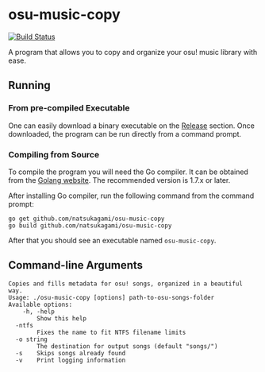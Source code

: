# osu-music-copy
[![Build Status](https://travis-ci.org/natsukagami/osu-music-copy.svg?branch=master)](https://travis-ci.org/natsukagami/osu-music-copy)

A program that allows you to copy and organize your osu! music library with ease.

## Running
### From pre-compiled Executable
One can easily download a binary executable on the [Release](https://github.com/natsukagami/osu-music-copy/releases) section.
Once downloaded, the program can be run directly from a command prompt.

### Compiling from Source
To compile the program you will need the Go compiler. It can be obtained from the [Golang website](https://golang.org). 
The recommended version is 1.7.x or later.

After installing Go compiler, run the following command from the command prompt:
```
go get github.com/natsukagami/osu-music-copy
go build github.com/natsukagami/osu-music-copy
```

After that you should see an executable named `osu-music-copy`. 

## Command-line Arguments
```
Copies and fills metadata for osu! songs, organized in a beautiful way.
Usage: ./osu-music-copy [options] path-to-osu-songs-folder
Available options:
	-h, -help 
    	Show this help
  -ntfs
    	Fixes the name to fit NTFS filename limits
  -o string
    	The destination for output songs (default "songs/")
  -s	Skips songs already found
  -v	Print logging information
```